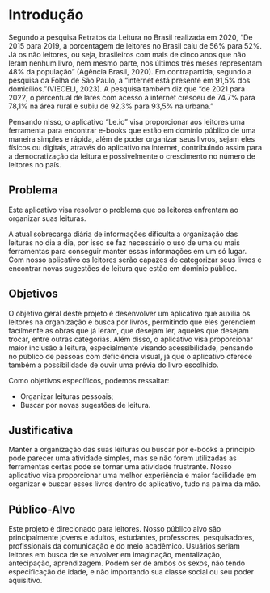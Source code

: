 # Introdução

Segundo a pesquisa Retratos da Leitura no Brasil realizada em 2020, “De 2015 para 2019, a porcentagem de leitores no Brasil caiu de 56% para 52%. Já os não leitores, ou seja, brasileiros com mais de cinco anos que não leram nenhum livro, nem mesmo parte, nos últimos três meses representam 48% da população” (Agência Brasil, 2020). Em contrapartida, segundo a pesquisa da Folha de São Paulo, a “internet está presente em 91,5% dos domicílios.”(VIECELI, 2023). A pesquisa também diz que “de 2021 para 2022, o percentual de lares com acesso à internet cresceu de 74,7% para 78,1% na área rural e subiu de 92,3% para 93,5% na urbana.”

Pensando nisso, o aplicativo “Le.io” visa proporcionar aos leitores uma ferramenta para encontrar e-books que estão em domínio público de uma maneira simples e rápida, além de poder organizar seus livros, sejam eles físicos ou digitais, através do aplicativo na internet, contribuindo assim para a democratização da leitura e possivelmente o crescimento no número de leitores no país.

## Problema

Este aplicativo visa resolver o problema que os leitores enfrentam ao organizar suas leituras.

A atual sobrecarga diária de informações dificulta a organização das leituras no dia a dia, por isso se faz necessário o uso de uma ou mais ferramentas para conseguir manter essas informações em um só lugar. Com nosso aplicativo os leitores serão capazes de categorizar seus livros e encontrar novas sugestões de leitura que estão em domínio público.

## Objetivos

O objetivo geral deste projeto é desenvolver um aplicativo que auxilia os leitores na organização e busca por livros, permitindo que eles gerenciem facilmente as obras que já leram, que desejam ler, aqueles que desejam trocar, entre outras categorias. Além disso, o aplicativo visa proporcionar maior inclusão à leitura, especialmente visando acessibilidade, pensando no público de pessoas com deficiência visual, já que o aplicativo oferece também a possibilidade de ouvir uma prévia do livro escolhido.

Como objetivos específicos, podemos ressaltar:

- Organizar leituras pessoais;
- Buscar por novas sugestões de leitura.

## Justificativa

Manter a organização das suas leituras ou buscar por e-books a princípio pode parecer uma atividade simples, mas se não forem utilizadas as ferramentas certas pode se tornar uma atividade frustrante. Nosso aplicativo visa proporcionar uma melhor experiência e maior facilidade em organizar e buscar esses livros dentro do aplicativo, tudo na palma da mão.

## Público-Alvo

Este projeto é direcionado para leitores. Nosso público alvo são principalmente jovens e adultos, estudantes, professores, pesquisadores, profissionais da comunicação e do meio acadêmico. Usuários seriam leitores em busca de se envolver em imaginação, mentalização, antecipação, aprendizagem. Podem ser de ambos os sexos, não tendo especificação de idade, e não importando sua classe social ou seu poder aquisitivo.
